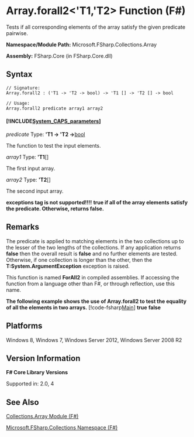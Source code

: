 # Array.forall2<'T1,'T2> Function (F#)

Tests if all corresponding elements of the array satisfy the given predicate pairwise.

**Namespace/Module Path:** Microsoft.FSharp.Collections.Array

**Assembly:** FSharp.Core (in FSharp.Core.dll)


## Syntax

```
// Signature:
Array.forall2 : ('T1 -> 'T2 -> bool) -> 'T1 [] -> 'T2 [] -> bool

// Usage:
Array.forall2 predicate array1 array2
```

#### [!INCLUDE[System_CAPS_parameters](//System/Token/System_CAPS_parameters_md.md)]
*predicate*
Type: **'T1 -&gt; 'T2 -&gt;**[bool](http://msdn.microsoft.com/en-us/library/89c0cf9c-49ce-4207-a3be-555851a67dd5)


The function to test the input elements.


*array1*
Type: **'T1**[[]](http://msdn.microsoft.com/en-us/library/def20292-9aae-4596-9275-b94e594f8493)


The first input array.


*array2*
Type: **'T2**[[]](http://msdn.microsoft.com/en-us/library/def20292-9aae-4596-9275-b94e594f8493)


The second input array.



**exceptions tag is not supported!!!!**
**true if all of the array elements satisfy the predicate. Otherwise, returns false.**
## Remarks
The predicate is applied to matching elements in the two collections up to the lesser of the two lengths of the collections. If any application returns **false** then the overall result is **false** and no further elements are tested. Otherwise, if one collection is longer than the other, then the **T:System.ArgumentException** exception is raised.

This function is named **ForAll2** in compiled assemblies. If accessing the function from a language other than F#, or through reflection, use this name.

**The following example shows the use of Array.forall2 to test the equality of all the elements in two arrays.**
[!code-fsharp[Main](snippets/fsarrays/snippet242.fs)]
**true**
**false**
## Platforms
Windows 8, Windows 7, Windows Server 2012, Windows Server 2008 R2


## Version Information
**F# Core Library Versions**

Supported in: 2.0, 4




## See Also
[Collections.Array Module &#40;F&#35;&#41;](Collections.Array+Module+%28FSharp%29.md)

[Microsoft.FSharp.Collections Namespace &#40;F&#35;&#41;](Microsoft.FSharp.Collections+Namespace+%28FSharp%29.md)


